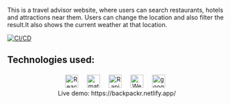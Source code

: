 

<p>
This is a travel advisor website, where users can search restaurants, hotels and attractions near them. Users can change the location and also filter the result.It also shows the current weather at that location. <br />
</p>

[![CI/CD](https://github.com/ShahSau/cicd/actions/workflows/main.yml/badge.svg)](https://github.com/ShahSau/Backpackr/actions/workflows/main.yml)

<h2>Technologies used:</h2>
<div align="center">
<img src="https://img.shields.io/badge/React-20232A?style=for-the-badge&logo=react&logoColor=61DAFB" alt="React" height="30" style="vertical-align:top; margin:4px">&nbsp;&nbsp;
 <img src="https://img.shields.io/badge/Material%20UI-007FFF?style=for-the-badge&logo=mui&logoColor=white" alt="material-UI" height="30" style="vertical-align:top; margin:4px">&nbsp;&nbsp;
 <img src="https://avatars.githubusercontent.com/u/16919504?s=200&v=4" alt="Rapid API" height="30" style="vertical-align:top; margin:4px">&nbsp;&nbsp;
 <img src="https://raw.githubusercontent.com/bugsounet/MMM-Weather/master/logo.png" alt="Weather API" height="30" style="vertical-align:top; margin:4px">&nbsp;&nbsp;
 <img src="https://cloudfresh.com/wp-content/uploads/2020/04/975626gmp.png" alt="google" height="30" style="vertical-align:top; margin:4px">&nbsp;&nbsp;
 </div>
<div align="center">
Live demo: https://backpackr.netlify.app/
</div>

